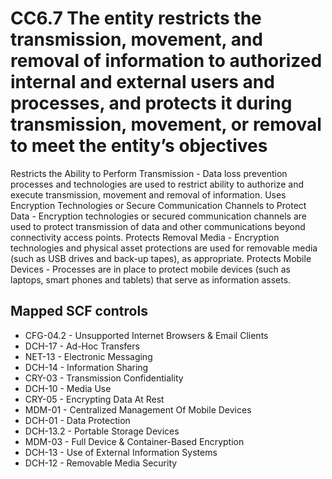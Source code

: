# CC6.7 The entity restricts the transmission, movement, and removal of information to authorized internal and external users and processes, and protects it during transmission, movement, or removal to meet the entity’s objectives
Restricts the Ability to Perform Transmission - Data loss prevention processes and technologies are used to restrict ability to authorize and execute transmission, movement and removal of information. Uses Encryption Technologies or Secure Communication Channels to Protect Data - Encryption technologies or secured communication channels are used to protect transmission of data and other communications beyond connectivity access points. Protects Removal Media - Encryption technologies and physical asset protections are used for removable media (such as USB drives and back-up tapes), as appropriate. Protects Mobile Devices - Processes are in place to protect mobile devices (such as laptops, smart phones and tablets) that serve as information assets.
## Mapped SCF controls
- CFG-04.2 - Unsupported Internet Browsers & Email Clients
- DCH-17 - Ad-Hoc Transfers
- NET-13 - Electronic Messaging
- DCH-14 - Information Sharing
- CRY-03 - Transmission Confidentiality
- DCH-10 - Media Use
- CRY-05 - Encrypting Data At Rest
- MDM-01 - Centralized Management Of Mobile Devices
- DCH-01 - Data Protection
- DCH-13.2 - Portable Storage Devices
- MDM-03 - Full Device & Container-Based Encryption
- DCH-13 - Use of External Information Systems
- DCH-12 - Removable Media Security